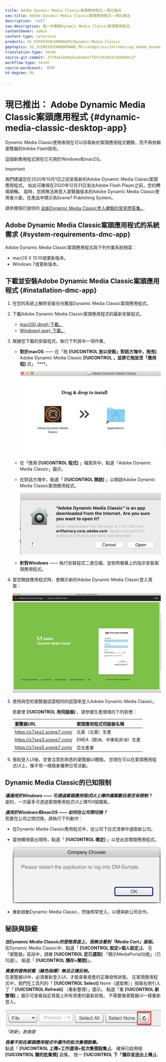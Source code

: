 ```yaml
---
title: Adobe Dynamic Media Classic案頭應用程式——現已推出
seo-title: Adobe Dynamic Media Classic案頭應用程式——現已推出
description: 'null'
seo-description: 進一步瞭解Dynamic Media Classic案頭應用程式。
contentOwner: admin
content-type: reference
products: SG_EXPERIENCEMANAGER/Dynamic-Media-Classic
geptopics: SG_SCENESEVENONDEMAND_PK/categories/introducing_adobe_dynamic_media_classic
translation-type: tm+mt
source-git-commit: 37f9a42b89ad1ade0aa7f8fc542b03c930bd9c27
workflow-type: tm+mt
source-wordcount: '679'
ht-degree: 0%

---
```



# 現已推出： Adobe Dynamic Media Classic案頭應用程式 {#dynamic-media-classic-desktop-app}

Dynamic Media Classic使用者現在可以存取新的案頭應用程式體驗，而不再依賴瀏覽器的Adobe Flash技術。

這個新應用程式現在已可用於Windows和macOS。

>[!IMPORTANT]
>
>我們建議您在2020年10月1日之前安裝新的Adobe Dynamic Media Classic案頭應用程式。 如此可確保在2020年12月31日淘汰Adobe Flash Player之前，您的轉場順暢。 屆時，您將無法再登入瀏覽器版本的Adobe Dynamic Media Classic使用者介面，在產品中標示為Scene7 Publishing System。

請參閱現已提供的 [全新Dynamic Media Classic登入體驗的常見問答集。](/help/new-ui-2020.md)

## Adobe Dynamic Media Classic案頭應用程式的系統需求 {#system-requirements-dmc-app}

Adobe Dynamic Media Classic案頭應用程式與下列作業系統相容：
* macOS X 10.10或更新版本。
* Windows 7或更新版本。

## 下載並安裝Adobe Dynamic Media Classic案頭應用程式 {#installation-dmc-app}

1. 在您的系統上解除安裝任何舊版Dynamic Media Classic案頭應用程式。

1. 下載Adobe Dynamic Media Classic案頭應用程式的最新安裝程式。

   * [macOS(.dmg)-下載。](http://download.macromedia.com/dynamic-media-classic/20.20.1/adobe-dynamic-media-classic-20.20.1.dmg)
   * [Windows(.exe)-下載。](lhttp://download.macromedia.com/dynamic-media-classic/20.20.1/adobe-dynamic-media-classic-20.20.1.exe)

1. 根據您下載的安裝程式，執行下列其中一項作業。

   * **對於macOS** —— 在「拖 **[!UICONTROL 放以安裝」對話方塊中，拖曳]** Adobe Dynamic Media Classic **[!UICONTROL ，並將它拖放至「應用程]** 式」 ****。

      ![在macOS上拖放安裝](/help/assets/dragondrop-install.png)

   * 在「應用 **[!UICONTROL 程式]** 」檔案夾中，點選「Adobe Dynamic Media Classic」圖示。
   * 在對話方塊中，點選「 **[!UICONTROL 開啟]** 」以開啟Adobe Dynamic Media Classic案頭應用程式。

      ![開啟下載的應用程式](/help/assets/open-dmclassicapp.png)

   * **針對Windows** —— 執行安裝程式二進位檔，並依照螢幕上的指示安裝案頭應用程式。

1. 當您開啟應用程式時，會顯示新的Adobe Dynamic Media Classic登入頁面：

   ![Dynamic Media Classic登入](/help/assets/dmclassic-login.png)

1. 使用與您的瀏覽器認證相同的認證來登入Adobe Dynamic Media Classic。

   若要使 **[!UICONTROL 用伺服器]** ，請參閱生產環境的下列對應：

   | 瀏覽器URL | 案頭應用程式伺服器名稱 |
   |---|---|
   | https://s7sps1.scene7.com/ | 北美（北美）生產 |
   | https://s7sps3.scene7.com/ | EMEA（歐洲、中東和非洲）生產 |
   | https://s7sps5.scene7.com/ | 亞太產業 |

1. 張貼登入UI後，您會注意到熟悉的瀏覽器UI體驗。 您現在可以在案頭應用程式UI上，像平常一樣隨身攜帶日常活動。

## Dynamic Media Classic的已知限制

**_僅適用於Windows —— 可透過案頭應用程式UI上傳的檔案數目是否有限制？_**<br>&#x200B;是的，一次最多可透過案頭應用程式UI上傳150個檔案。

**_適用於Windows和macOS —— 如何在公司間切換？_**<br>&#x200B;若要在公司之間切換，請執行下列動作：
* 在Dynamic Media Classic應用程式中，從公司下拉式清單中選取新公司。
* 當快顯視窗出現時，點選「 **[!UICONTROL 確定]** 」以登出並關閉應用程式。

   ![重新啟動應用程式以使用新公司](/help/assets/dmclassic-new-company.png)
* 重新啟動Dynamic Media Classic，然後照常登入，以便與新公司合作。

## 秘訣與訣竅

**_在Dynamic Media Classic的登陸頁面上，我無法看到「Media Cart」面板。_**<br>&#x200B;在Dynamic Media Classic中，點選「 **[!UICONTROL 設定>個人設定」]**。 在「瀏覽器」區段中，請確 **[!UICONTROL 定已選取]** 「顯示MediaPortal功能」（已勾選）。 點選「 **[!UICONTROL 儲存>關閉]**」。

**_資產的發佈狀態（綠色指標）無法正確反映。_**<br>&#x200B;在瀏覽器UI中，必須重新登入UI，才能查看資產的正確發佈狀態。 在案頭應用程式中，我們在工具列的「 **[!UICONTROL Select]** None（選取無）」按鈕右側引入了「 **[!UICONTROL Refresh]** （重新整理）」圖示。 點選「重 **[!UICONTROL 新整理]** 」圖示可查看指定頁面上所有資產的最新狀態。 不需要像瀏覽器UI一樣重新登入。

![「刷新」表徵圖](/help/assets/refresh-icon.png)*「刷新」表徵圖*

**_我看不到在案頭應用程式中運作的批次集預設集。_**<br>&#x200B;點選「 **[!UICONTROL 上傳>工作選項>批次集預設集」]**。 確保已啟用相 **[!UICONTROL 關的批集預]** 設集。 按一 **[!UICONTROL 下「儲存並送出上傳」]**。
